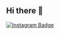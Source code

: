 ## Hi there 👋

[![Instagram Badge](https://img.shields.io/badge/-Instagram-pink?style=flat-square&logo=Instagram&logoColor=white&link=https://www.instagram.com/camivnr/)](https://www.instagram.com/camivnr/) 
